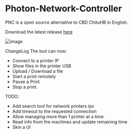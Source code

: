 # Photon-Network-Controller

PNC is a open source alternative to CBD ChituHB in English. 

Download the latest release [here](https://github.com/Photonsters/PhotonNetworkController/releases/latest/)

![image](https://user-images.githubusercontent.com/11083514/61731366-35fb0b80-ad73-11e9-89a5-d72ef80cd0eb.png)

ChangeLog
The tool can now:
- Connect to a printer IP
- Show files in the printer USB
- Upload / Download a file
- Start a print remotely
- Pause a Print
- Stop a print.

TODO:
- Add search tool for network printers ips
- Add timeout to the requested connection
- Allow managing more than 1 printer at a time
- Read info from the machines and update remaining time
- Skin a UI
